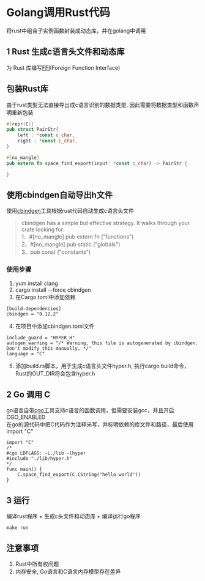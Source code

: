 # Golang调用Rust代码

将rust中组合子实例函数封装成动态库，并在golang中调用

## 1 Rust 生成c语言头文件和动态库  

为 Rust 库编写[FFI](https://doc.rust-lang.org/nomicon/ffi.html)(Foreign Function Interface)

## 包装Rust库

由于rust类型无法直接导出成c语言识别的数据类型, 因此需要将数据类型和函数声明重新包装

```Rust
#[repr(C)]
pub struct PairStr{
    left : *const c_char,
    right : *const c_char,
}

#[no_mangle]
pub extern fn space_find_export(input: *const c_char) -> PairStr {

}
```

## 使用cbindgen自动导出h文件

使用[cbindgen](https://github.com/eqrion/cbindgen)工具根据rust代码自动生成c语言头文件
> cbindgen has a simple but effective strategy. It walks through your crate looking for:  
1、#[no_mangle] pub extern fn ("functions")  
2、#[no_mangle] pub static ("globals")  
3、pub const ("constants")  

### 使用步骤

1. yum install clang  
2. cargo install --force cbindgen
3. 在Cargo.toml中添加依赖

```shell
[build-dependencies]
cbindgen = "0.12.2"
```

4. 在项目中添加cbindgen.toml文件

```shell
include_guard = "HYPER_H"
autogen_warning = "/* Warning, this file is autogenerated by cbindgen. Don't modify this manually. */"
language = "C"
```

5. 添加build.rs脚本，用于生成c语言头文件hyper.h, 执行cargo build命令，Rust的OUT_DIR将会包含hyper.h  

## 2 Go 调用 C

go语言自带[cgo](https://chai2010.cn/advanced-go-programming-book/ch2-cgo/readme.html)工具支持c语言的函数调用，但需要安装gcc，并且开启CGO_ENABLED  
在go的源代码中把C代码作为注释来写，并标明依赖的库文件和路径，最后使用import "C"

```golang
import "C"
/*
#cgo LDFLAGS: -L./lib -lhyper
#include "./lib/hyper.h"
*/
func main() {
    C.space_find_export(C.CString("hello world"))
}
```

## 3 运行

编译rust程序  + 生成c头文件和动态库 + 编译运行go程序

```shell
make run
```

## 注意事项

1. Rust中所有权问题
2. 内存安全, Go语言和C语言内存模型存在差异
